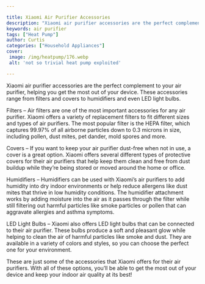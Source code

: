 ```yaml
---

title: Xiaomi Air Purifier Accessories
description: "Xiaomi air purifier accessories are the perfect complement to your air purifier, helping you get the most out of your device. Thes...swipe up to find out"
keywords: air purifier
tags: ["Heat Pump"]
author: Curtis
categories: ["Household Appliances"]
cover: 
 image: /img/heatpump/176.webp
 alt: 'not so trivial heat pump exploited'

---
```


Xiaomi air purifier accessories are the perfect complement to your air purifier, helping you get the most out of your device. These accessories range from filters and covers to humidifiers and even LED light bulbs. 

Filters – Air filters are one of the most important accessories for any air purifier. Xiaomi offers a variety of replacement filters to fit different sizes and types of air purifiers. The most popular filter is the HEPA filter, which captures 99.97% of all airborne particles down to 0.3 microns in size, including pollen, dust mites, pet dander, mold spores and more. 

Covers – If you want to keep your air purifier dust-free when not in use, a cover is a great option. Xiaomi offers several different types of protective covers for their air purifiers that help keep them clean and free from dust buildup while they’re being stored or moved around the home or office. 

Humidifiers – Humidifiers can be used with Xiaomi’s air purifiers to add humidity into dry indoor environments or help reduce allergens like dust mites that thrive in low humidity conditions. The humidifier attachment works by adding moisture into the air as it passes through the filter while still filtering out harmful particles like smoke particles or pollen that can aggravate allergies and asthma symptoms. 

LED Light Bulbs – Xiaomi also offers LED light bulbs that can be connected to their air purifier. These bulbs produce a soft and pleasant glow while helping to clean the air of harmful particles like smoke and dust. They are available in a variety of colors and styles, so you can choose the perfect one for your environment. 

These are just some of the accessories that Xiaomi offers for their air purifiers. With all of these options, you’ll be able to get the most out of your device and keep your indoor air quality at its best!
